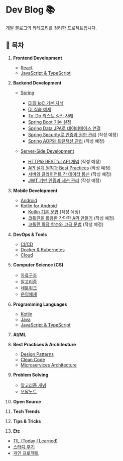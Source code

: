 # Dev Blog 📚  

개발 블로그의 카테고리를 정리한 프로젝트입니다.  

## 📂 **목차**  

1. **Frontend Development**  
   - [React](Frontend/React/)  
   - [JavaScript & TypeScript](Frontend/JavaScript-TypeScript/)  

2. **Backend Development**  
   - [Spring](Backend/Spring/)  
      - [DI와 IoC 기본 지식](Backend/Spring/1_DI-and-IoC-Basics.md)  
      - [DI 실습 예제](Backend/Spring/2_DI-Practice.md)  
      - [To-Do 리스트 실전 사례](Backend/Spring/3_DI-Real-World-Example-ToDo-App.md)  
      - [Spring Boot 기본 설정](Backend/Spring/4_Spring-Boot-Basics.md)  
      - [Spring Data JPA로 데이터베이스 연결](Backend/Spring/5_Spring-Data-JPA.md)  
      - [Spring Security로 인증과 권한 관리](Backend/Spring/6_Spring-Security.md) (작성 예정)  
      - [Spring AOP와 트랜잭션 관리](Backend/Spring/7_Spring-AOP-and-Transaction.md) (작성 예정)  

   - [Server-Side Development](Backend/Server-Side-Development/)  
      - [HTTP와 RESTful API 개념](Backend/Server-Side-Development/1_HTTP-and-RESTful.md) (작성 예정)  
      - [API 설계 원칙과 Best Practices](Backend/Server-Side-Development/2_API-Design-Best-Practices.md) (작성 예정)  
      - [서버와 클라이언트 간 데이터 통신](Backend/Server-Side-Development/3_Server-Client-Communication.md) (작성 예정)  
      - [JWT 기반 인증과 세션 관리](Backend/Server-Side-Development/4_JWT-and-Session-Management.md) (작성 예정)  

3. **Mobile Development**  
   - [Android](Mobile/Android/)  
   - [Kotlin for Android](Mobile/Kotlin-for-Android/)  
      - [Kotlin 기본 문법](Backend/Kotlin/1_Kotlin-Basics.md) (작성 예정)  
      - [코틀린을 활용한 간단한 API 만들기](Backend/Kotlin/2_Kotlin-API-Building.md) (작성 예정)  
      - [코틀린 확장 함수와 고급 문법](Backend/Kotlin/3_Kotlin-Advanced-Features.md) (작성 예정)  

4. **DevOps & Tools**  
   - [CI/CD](DevOps-Tools/CI-CD/)  
   - [Docker & Kubernetes](DevOps-Tools/Docker-Kubernetes/)  
   - [Cloud](DevOps-Tools/Cloud/)  

5. **Computer Science (CS)**  
   - [자료구조](CS/Data-Structures/)  
   - [알고리즘](CS/Algorithms/)  
   - [네트워크](CS/Networks/)  
   - [운영체제](CS/Operating-Systems/)  

6. **Programming Languages**  
   - [Kotlin](Programming-Languages/Kotlin/)  
   - [Java](Programming-Languages/Java/)  
   - [JavaScript & TypeScript](Programming-Languages/JavaScript-TypeScript/)  

7. **AI/ML**  

8. **Best Practices & Architecture**  
   - [Design Patterns](Best-Practices-Architecture/Design-Patterns/)  
   - [Clean Code](Best-Practices-Architecture/Clean-Code/)  
   - [Microservices Architecture](Best-Practices-Architecture/Microservices-Architecture/)  

9. **Problem Solving**  
   - [알고리즘 개념](Problem-Solving/Algorithms/)  
   - [오답노트](Problem-Solving/Notes/)

10. **Open Source**  

11. **Tech Trends**  

12. **Tips & Tricks**  

13. **Etc**  
   - [TIL (Today I Learned)](Etc/TIL/)  
   - [스터디 후기](Etc/Study-Reviews/)  
   - [개인 프로젝트](Etc/Personal-Projects/)  
